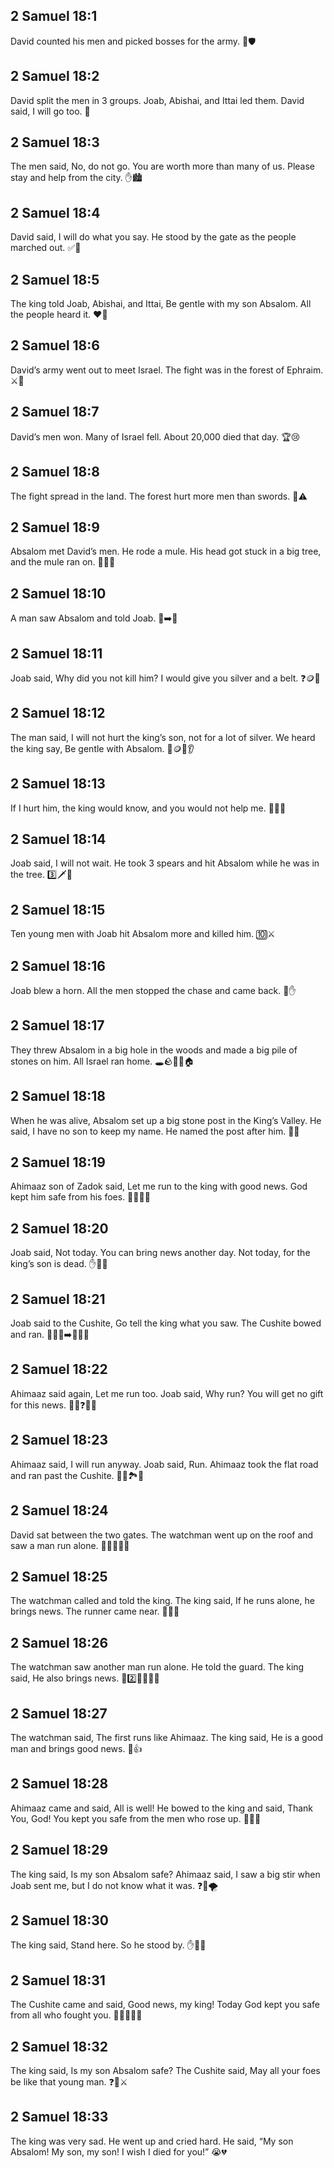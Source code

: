 ## 2 Samuel 18:1
David counted his men and picked bosses for the army. 🧮🛡️
## 2 Samuel 18:2
David split the men in 3 groups. Joab, Abishai, and Ittai led them. David said, I will go too. 👣
## 2 Samuel 18:3
The men said, No, do not go. You are worth more than many of us. Please stay and help from the city. ✋🏙️
## 2 Samuel 18:4
David said, I will do what you say. He stood by the gate as the people marched out. ✅🚪
## 2 Samuel 18:5
The king told Joab, Abishai, and Ittai, Be gentle with my son Absalom. All the people heard it. ❤️🤫
## 2 Samuel 18:6
David’s army went out to meet Israel. The fight was in the forest of Ephraim. ⚔️🌳
## 2 Samuel 18:7
David’s men won. Many of Israel fell. About 20,000 died that day. 🏆😢
## 2 Samuel 18:8
The fight spread in the land. The forest hurt more men than swords. 🌳⚠️
## 2 Samuel 18:9
Absalom met David’s men. He rode a mule. His head got stuck in a big tree, and the mule ran on. 🫏🌳😧
## 2 Samuel 18:10
A man saw Absalom and told Joab. 👀➡️🧔
## 2 Samuel 18:11
Joab said, Why did you not kill him? I would give you silver and a belt. ❓🪙🧣
## 2 Samuel 18:12
The man said, I will not hurt the king’s son, not for a lot of silver. We heard the king say, Be gentle with Absalom. 🚫🪙👑👂
## 2 Samuel 18:13
If I hurt him, the king would know, and you would not help me. 👑👀🚫
## 2 Samuel 18:14
Joab said, I will not wait. He took 3 spears and hit Absalom while he was in the tree. 3️⃣🗡️🌳
## 2 Samuel 18:15
Ten young men with Joab hit Absalom more and killed him. 🔟⚔️
## 2 Samuel 18:16
Joab blew a horn. All the men stopped the chase and came back. 🎺✋
## 2 Samuel 18:17
They threw Absalom in a big hole in the woods and made a big pile of stones on him. All Israel ran home. 🕳️🪨🏃‍♂️🏠
## 2 Samuel 18:18
When he was alive, Absalom set up a big stone post in the King’s Valley. He said, I have no son to keep my name. He named the post after him. 🗿📛
## 2 Samuel 18:19
Ahimaaz son of Zadok said, Let me run to the king with good news. God kept him safe from his foes. 🏃‍♂️📣🙏
## 2 Samuel 18:20
Joab said, Not today. You can bring news another day. Not today, for the king’s son is dead. ✋📅😔
## 2 Samuel 18:21
Joab said to the Cushite, Go tell the king what you saw. The Cushite bowed and ran. 🧑🏿‍🦱➡️👑🏃‍♂️
## 2 Samuel 18:22
Ahimaaz said again, Let me run too. Joab said, Why run? You will get no gift for this news. 🏃‍♂️❓🎁🚫
## 2 Samuel 18:23
Ahimaaz said, I will run anyway. Joab said, Run. Ahimaaz took the flat road and ran past the Cushite. 🏃‍♂️🏞️🥇
## 2 Samuel 18:24
David sat between the two gates. The watchman went up on the roof and saw a man run alone. 👑🚪👀🏃‍♂️
## 2 Samuel 18:25
The watchman called and told the king. The king said, If he runs alone, he brings news. The runner came near. 📣👑📨
## 2 Samuel 18:26
The watchman saw another man run alone. He told the guard. The king said, He also brings news. 👀2️⃣🏃‍♂️🏃‍♂️
## 2 Samuel 18:27
The watchman said, The first runs like Ahimaaz. The king said, He is a good man and brings good news. 👟👍
## 2 Samuel 18:28
Ahimaaz came and said, All is well! He bowed to the king and said, Thank You, God! You kept you safe from the men who rose up. 🙌🙏👑
## 2 Samuel 18:29
The king said, Is my son Absalom safe? Ahimaaz said, I saw a big stir when Joab sent me, but I do not know what it was. ❓👦🌪️
## 2 Samuel 18:30
The king said, Stand here. So he stood by. ✋🚶‍♂️
## 2 Samuel 18:31
The Cushite came and said, Good news, my king! Today God kept you safe from all who fought you. 🏃‍♂️📣👑🙏
## 2 Samuel 18:32
The king said, Is my son Absalom safe? The Cushite said, May all your foes be like that young man. ❓👦⚔️
## 2 Samuel 18:33
The king was very sad. He went up and cried hard. He said, “My son Absalom! My son, my son! I wish I died for you!” 😭💔
